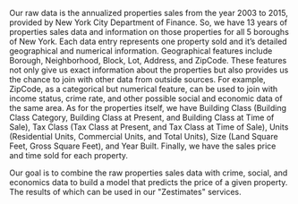 Our raw data is the annualized properties sales from the year 2003 to 2015, provided by New York City Department of Finance. So, we have 13 years of properties sales data and information on those properties for all 5 boroughs of New York. Each data entry represents one property sold and it’s detailed geographical and numerical information. Geographical features include Borough, Neighborhood, Block, Lot, Address, and ZipCode. These features not only give us exact information about the properties but also provides us the chance to join with other data from outside sources. For example, ZipCode, as a categorical but numerical feature, can be used to join with income status, crime rate, and other possible social and economic data of the same area. As for the properties itself, we have Building Class (Building Class Category, Building Class at Present, and Building Class at Time of Sale), Tax Class (Tax Class at Present, and Tax Class at Time of Sale), Units (Residential Units, Commercial Units, and Total Units), Size (Land Square Feet, Gross Square Feet), and Year Built. Finally, we have the sales price and time sold for each property.  

Our goal is to combine the raw properties sales data with crime, social, and economics data to build a model that predicts the price of a given property. The results of which can be used in our "Zestimates" services.